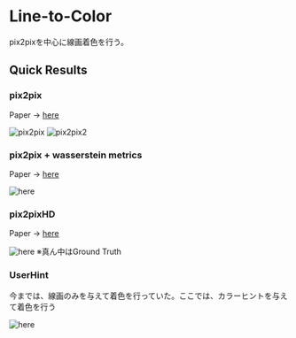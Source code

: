 # Line-to-Color
pix2pixを中心に線画着色を行う。

## Quick Results
### pix2pix
Paper -> [here](https://arxiv.org/pdf/1611.07004.pdf)  

![pix2pix](https://github.com/SerialLain3170/Line-to-Color/blob/master/pix2pix/result.png)
![pix2pix2](https://github.com/SerialLain3170/Line-to-Color/blob/master/pix2pix/result2.png)

### pix2pix + wasserstein metrics
Paper -> [here](https://arxiv.org/pdf/1808.03240v1.pdf)  

![here](https://github.com/SerialLain3170/Line-to-Color/blob/master/Wasserstein/result.png)

### pix2pixHD
Paper -> [here](https://arxiv.org/pdf/1711.11585.pdf)

![here](https://github.com/SerialLain3170/Line-to-Color/blob/master/pix2pixHD/visualize_125.png)
※真ん中はGround Truth

### UserHint
今までは、線画のみを与えて着色を行っていた。ここでは、カラーヒントを与えて着色を行う

![here](https://github.com/SerialLain3170/Line-to-Color/blob/master/UserHint/example.png)
